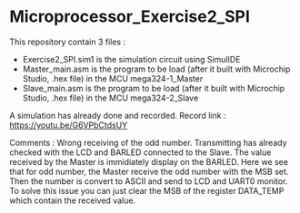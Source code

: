 # Microprocessor_Exercise2_SPI
This repository contain 3 files :
  - Exercise2_SPI.sim1 is the simulation circuit using SimulIDE
  - Master_main.asm is the program to be load (after it built with Microchip Studio, .hex file) in the MCU mega324-1_Master
  - Slave_main.asm is the program to be load (after it built with Microchip Studio, .hex file) in the MCU mega324-2_Slave

A simulation has already done and recorded.
Record link : https://youtu.be/G6VPbCtdsUY

Comments :
  Wrong receiving of the odd number. 
  Transmitting has already checked with the LCD and BARLED connected to the Slave. 
  The value received by the Master is immidiately display on the BARLED. Here we see that for odd number, the Master receive the odd number with the MSB set.
  Then the number is convert to ASCII and send to LCD and UART0 monitor.
  To solve this issue you can just clear the MSB of the register DATA_TEMP which contain the received value. 
